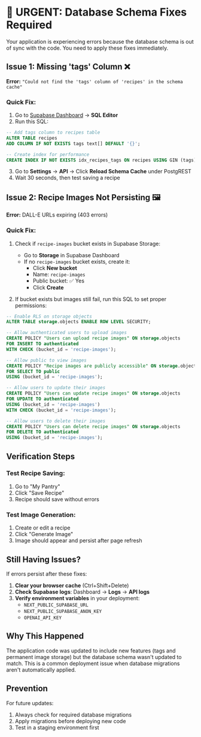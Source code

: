 # 🚨 URGENT: Database Schema Fixes Required

Your application is experiencing errors because the database schema is out of sync with the code. You need to apply these fixes immediately.

## Issue 1: Missing 'tags' Column ❌

**Error:** `"Could not find the 'tags' column of 'recipes' in the schema cache"`

### Quick Fix:

1. Go to [Supabase Dashboard](https://app.supabase.com) → **SQL Editor**
2. Run this SQL:

```sql
-- Add tags column to recipes table
ALTER TABLE recipes 
ADD COLUMN IF NOT EXISTS tags text[] DEFAULT '{}';

-- Create index for performance
CREATE INDEX IF NOT EXISTS idx_recipes_tags ON recipes USING GIN (tags);
```

3. Go to **Settings** → **API** → Click **Reload Schema Cache** under PostgREST
4. Wait 30 seconds, then test saving a recipe

## Issue 2: Recipe Images Not Persisting 🖼️

**Error:** DALL-E URLs expiring (403 errors)

### Quick Fix:

1. Check if `recipe-images` bucket exists in Supabase Storage:
   - Go to **Storage** in Supabase Dashboard
   - If no `recipe-images` bucket exists, create it:
     - Click **New bucket**
     - Name: `recipe-images`
     - Public bucket: ✅ Yes
     - Click **Create**

2. If bucket exists but images still fail, run this SQL to set proper permissions:

```sql
-- Enable RLS on storage objects
ALTER TABLE storage.objects ENABLE ROW LEVEL SECURITY;

-- Allow authenticated users to upload images
CREATE POLICY "Users can upload recipe images" ON storage.objects
FOR INSERT TO authenticated
WITH CHECK (bucket_id = 'recipe-images');

-- Allow public to view images
CREATE POLICY "Recipe images are publicly accessible" ON storage.objects
FOR SELECT TO public
USING (bucket_id = 'recipe-images');

-- Allow users to update their images
CREATE POLICY "Users can update recipe images" ON storage.objects
FOR UPDATE TO authenticated
USING (bucket_id = 'recipe-images')
WITH CHECK (bucket_id = 'recipe-images');

-- Allow users to delete their images
CREATE POLICY "Users can delete recipe images" ON storage.objects
FOR DELETE TO authenticated
USING (bucket_id = 'recipe-images');
```

## Verification Steps

### Test Recipe Saving:
1. Go to "My Pantry"
2. Click "Save Recipe"
3. Recipe should save without errors

### Test Image Generation:
1. Create or edit a recipe
2. Click "Generate Image"
3. Image should appear and persist after page refresh

## Still Having Issues?

If errors persist after these fixes:

1. **Clear your browser cache** (Ctrl+Shift+Delete)
2. **Check Supabase logs**: Dashboard → **Logs** → **API logs**
3. **Verify environment variables** in your deployment:
   - `NEXT_PUBLIC_SUPABASE_URL`
   - `NEXT_PUBLIC_SUPABASE_ANON_KEY`
   - `OPENAI_API_KEY`

## Why This Happened

The application code was updated to include new features (tags and permanent image storage) but the database schema wasn't updated to match. This is a common deployment issue when database migrations aren't automatically applied.

## Prevention

For future updates:
1. Always check for required database migrations
2. Apply migrations before deploying new code
3. Test in a staging environment first 